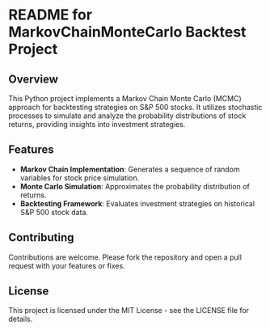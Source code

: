 # README for MarkovChainMonteCarlo Backtest Project

## Overview
This Python project implements a Markov Chain Monte Carlo (MCMC) approach for backtesting strategies on S&P 500 stocks. It utilizes stochastic processes to simulate and analyze the probability distributions of stock returns, providing insights into investment strategies.

## Features
- **Markov Chain Implementation**: Generates a sequence of random variables for stock price simulation.
- **Monte Carlo Simulation**: Approximates the probability distribution of returns.
- **Backtesting Framework**: Evaluates investment strategies on historical S&P 500 stock data.

## Contributing
Contributions are welcome. Please fork the repository and open a pull request with your features or fixes.

## License
This project is licensed under the MIT License - see the LICENSE file for details.
